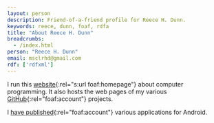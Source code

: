 ```yaml
---
layout: person
description: Friend-of-a-friend profile for Reece H. Dunn.
keywords: reece, dunn, foaf, rdfa
title: "About Reece H. Dunn"
breadcrumbs:
  - /index.html
person: "Reece H. Dunn"
email: msclrhd@gmail.com
rdf: ['rdfxml']
---
```


I run this [website](http://www.reecedunn.co.uk){:rel="s:url foaf:homepage"} about computer programming. It also hosts the web pages of my various [GitHub](https://github.com/rhdunn){:rel="foaf:account"} projects.

I [have published](https://play.google.com/store/apps/developer?id=Reece){:rel="foaf:account"} various applications for Android.
